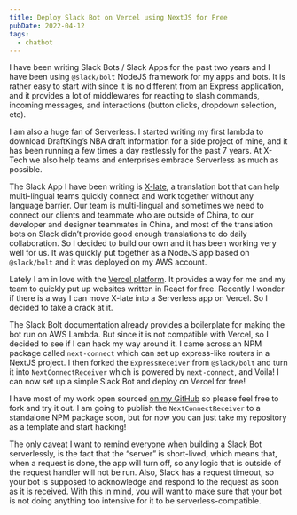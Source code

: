 ```yaml
---
title: Deploy Slack Bot on Vercel using NextJS for Free
pubDate: 2022-04-12
tags:
  - chatbot
---
```


I have been writing Slack Bots / Slack Apps for the past two years and I have been using `@slack/bolt` NodeJS framework for my apps and bots. It is rather easy to start with since it is no different from an Express application, and it provides a lot of middlewares for reacting to slash commands, incoming messages, and interactions (button clicks, dropdown selection, etc).

I am also a huge fan of Serverless. I started writing my first lambda to download DraftKing’s NBA draft information for a side project of mine, and it has been running a few times a day restlessly for the past 7 years. At X-Tech we also help teams and enterprises embrace Serverless as much as possible.

The Slack App I have been writing is [X-late](https://x-late.x-tech.io/?ref=blog), a translation bot that can help multi-lingual teams quickly connect and work together without any language barrier. Our team is multi-lingual and sometimes we need to connect our clients and teammate who are outside of China, to our developer and designer teammates in China, and most of the translation bots on Slack didn’t provide good enough translations to do daily collaboration. So I decided to build our own and it has been working very well for us. It was quickly put together as a NodeJS app based on `@slack/bolt` and it was deployed on my AWS account.

Lately I am in love with the [Vercel platform](https://vercel.com/home). It provides a way for me and my team to quickly put up websites written in React for free. Recently I wonder if there is a way I can move X-late into a Serverless app on Vercel. So I decided to take a crack at it.

The Slack Bolt documentation already provides a boilerplate for making the bot run on AWS Lambda. But since it is not compatible with Vercel, so I decided to see if I can hack my way around it. I came across an NPM package called `next-connect` which can set up express-like routers in a NextJS project. I then forked the `ExpressReceiver` from `@slack/bolt` and turn it into `NextConnectReceiver` which is powered by `next-connect`, and Voila! I can now set up a simple Slack Bot and deploy on Vercel for free!

I have most of my work open sourced [on my GitHub](https://github.com/lhr0909/nextjs-slack-bolt-example) so please feel free to fork and try it out. I am going to publish the `NextConnectReceiver` to a standalone NPM package soon, but for now you can just take my repository as a template and start hacking!

The only caveat I want to remind everyone when building a Slack Bot serverlessly, is the fact that the “server” is short-lived, which means that, when a request is done, the app will turn off, so any logic that is outside of the request handler will not be run. Also, Slack has a request timeout, so your bot is supposed to acknowledge and respond to the request as soon as it is received. With this in mind, you will want to make sure that your bot is not doing anything too intensive for it to be serverless-compatible.